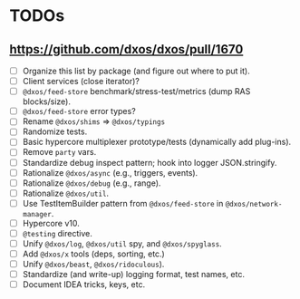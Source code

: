 # TODOs

## https://github.com/dxos/dxos/pull/1670

- [ ] Organize this list by package (and figure out where to put it).
- [ ] Client services (close iterator)?
- [ ] `@dxos/feed-store` benchmark/stress-test/metrics (dump RAS blocks/size).
- [ ] `@dxos/feed-store` error types?
- [ ] Rename `@dxos/shims` => `@dxos/typings`
- [ ] Randomize tests.
- [ ] Basic hypercore multiplexer prototype/tests (dynamically add plug-ins).
- [ ] Remove `party` vars.
- [ ] Standardize debug inspect pattern; hook into logger JSON.stringify.
- [ ] Rationalize `@dxos/async` (e.g., triggers, events).
- [ ] Rationalize `@dxos/debug` (e.g., range).
- [ ] Rationalize `@dxos/util`.
- [ ] Use TestItemBuilder pattern from `@dxos/feed-store` in `@dxos/network-manager`.
- [ ] Hypercore v10.
- [ ] `@testing` directive.
- [ ] Unify `@dxos/log`, `@dxos/util` spy, and `@dxos/spyglass`.
- [ ] Add `@dxos/x` tools (deps, sorting, etc.)
- [ ] Unify `@dxos/beast`, `@dxos/ridoculous`).
- [ ] Standardize (and write-up) logging format, test names, etc.
- [ ] Document IDEA tricks, keys, etc.
